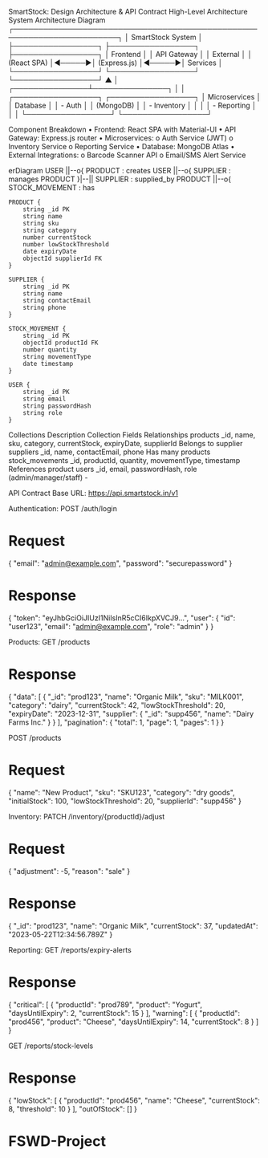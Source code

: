 SmartStock: Design Architecture & API Contract
High-Level Architecture
System Architecture Diagram
┌───────────────────────────────────────────────────────────────────────┐
│                           SmartStock System                                                                          │
├─────────────────┐       ├─────────────────┐       ├─────────────────┐
│   Frontend      │       │   API Gateway   │       │   External      │
│ (React SPA)     │◄─────►│ (Express.js)    │◄─────►│   Services     │
└─────────────────┘       └─────────────────┘       └─────────────────┘
                                      ▲
                                      │
                      ┌───────────────┴───────────────┐
                      │                               │
            ┌─────────────────┐             ┌─────────────────┐
            │   Microservices │             │   Database      │
            │   - Auth       │             │   (MongoDB)     │
            │   - Inventory  │             │                 │
            │   - Reporting  │             │                 │
            └─────────────────┘             └─────────────────┘

Component Breakdown
•	Frontend: React SPA with Material-UI
•	API Gateway: Express.js router
•	Microservices:
o	Auth Service (JWT)
o	Inventory Service
o	Reporting Service
•	Database: MongoDB Atlas
•	External Integrations:
o	Barcode Scanner API
o	Email/SMS Alert Service
 
erDiagram
    USER ||--o{ PRODUCT : creates
    USER ||--o{ SUPPLIER : manages
    PRODUCT }|--|| SUPPLIER : supplied_by
    PRODUCT ||--o{ STOCK_MOVEMENT : has

    PRODUCT {
        string _id PK
        string name
        string sku
        string category
        number currentStock
        number lowStockThreshold
        date expiryDate
        objectId supplierId FK
    }

    SUPPLIER {
        string _id PK
        string name
        string contactEmail
        string phone
    }

    STOCK_MOVEMENT {
        string _id PK
        objectId productId FK
        number quantity
        string movementType
        date timestamp
    }

    USER {
        string _id PK
        string email
        string passwordHash
        string role
    }



Collections Description
Collection	Fields	Relationships
products	_id, name, sku, category, currentStock, expiryDate, supplierId	Belongs to supplier
suppliers	_id, name, contactEmail, phone	Has many products
stock_movements	_id, productId, quantity, movementType, timestamp	References product
users	_id, email, passwordHash, role (admin/manager/staff)	-


API Contract
Base URL: https://api.smartstock.in/v1

Authentication:
POST /auth/login
# Request
{
  "email": "admin@example.com",
  "password": "securepassword"
}

# Response
{
  "token": "eyJhbGciOiJIUzI1NiIsInR5cCI6IkpXVCJ9...",
  "user": {
    "id": "user123",
    "email": "admin@example.com",
    "role": "admin"
  }
}

Products:
GET /products
# Response
{
  "data": [
    {
      "_id": "prod123",
      "name": "Organic Milk",
      "sku": "MILK001",
      "category": "dairy",
      "currentStock": 42,
      "lowStockThreshold": 20,
      "expiryDate": "2023-12-31",
      "supplier": {
        "_id": "supp456",
        "name": "Dairy Farms Inc."
      }
    }
  ],
  "pagination": {
    "total": 1,
    "page": 1,
    "pages": 1
  }
}

POST /products
# Request
{
  "name": "New Product",
  "sku": "SKU123",
  "category": "dry goods",
  "initialStock": 100,
  "lowStockThreshold": 20,
  "supplierId": "supp456"
}

Inventory:
PATCH /inventory/{productId}/adjust
# Request
{
  "adjustment": -5,
  "reason": "sale"
}

# Response
{
  "_id": "prod123",
  "name": "Organic Milk",
  "currentStock": 37,
  "updatedAt": "2023-05-22T12:34:56.789Z"
}

Reporting:
GET /reports/expiry-alerts
# Response
{
  "critical": [
    { 
      "productId": "prod789",
      "product": "Yogurt", 
      "daysUntilExpiry": 2,
      "currentStock": 15
    }
  ],
  "warning": [
    {
      "productId": "prod456",
      "product": "Cheese",
      "daysUntilExpiry": 14,
      "currentStock": 8
    }
  ]
}

GET /reports/stock-levels
# Response
{
  "lowStock": [
    {
      "productId": "prod456",
      "name": "Cheese",
      "currentStock": 8,
      "threshold": 10
    }
  ],
  "outOfStock": []
}

# FSWD-Project
